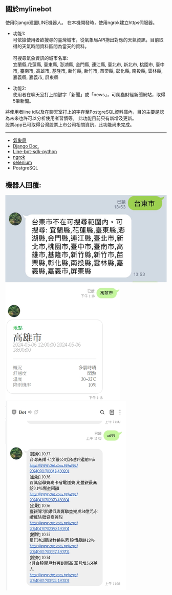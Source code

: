 ## 關於mylinebot

使用Django建置LINE機器人。
在本機開發時，使用ngrok建立https伺服器。

- 功能1:<br>
可依據使用者欲搜尋的臺灣城市，從氣象局API撈出對應的天氣資訊，目前取得的天氣時間資料區間為當天的資料。<br>
   <br>
  可搜尋氣象資訊的城市名單:<br>
   宜蘭縣,花蓮縣, 臺東縣, 澎湖縣, 金門縣, 連江縣, 臺北市, 新北市, 桃園市, 臺中市, 臺南市, 高雄市, 基隆市, 新竹縣, 新竹市, 苗栗縣, 彰化縣, 南投縣, 雲林縣, 嘉義縣, 嘉義市, 屏東縣

- 功能2:<br>
使用者在聊天室打上關鍵字「新聞」或「news」，可爬蟲財經新聞網站，取得5筆新聞。

將使用者line id以及在聊天室打上的字存至PostgreSQL資料庫內，目的主要是認為未來也許可以分析使用者習慣等。
此功能目前只有新增及更新。<br>
股票app已可取得台灣股票上市公司相關資訊，此功能尚未完成。
<hr>

- [氣象局](https://opendata.cwa.gov.tw/dist/opendata-swagger.html) <br>
- [Django Doc.](https://docs.djangoproject.com/en/5.0/) <br>
- [Line-bot-sdk-python](https://line-bot-sdk-python.readthedocs.io/en/stable/index.html) <br>
- [ngrok](https://ngrok.com/)
- [selenium](https://github.com/seleniumhq/selenium)
- PostgreSQL

## 機器人回覆:
![image](https://github.com/clingoram/mylinebot/blob/master/images/S__34291716.jpg "氣象訊息回覆 - 不在可查詢範圍內")
![image](https://github.com/clingoram/mylinebot/blob/master/images/weather.jpg "氣象查詢地區回覆")
![image](https://github.com/clingoram/mylinebot/blob/master/images/crawler_reply.jpg "新聞爬蟲")
